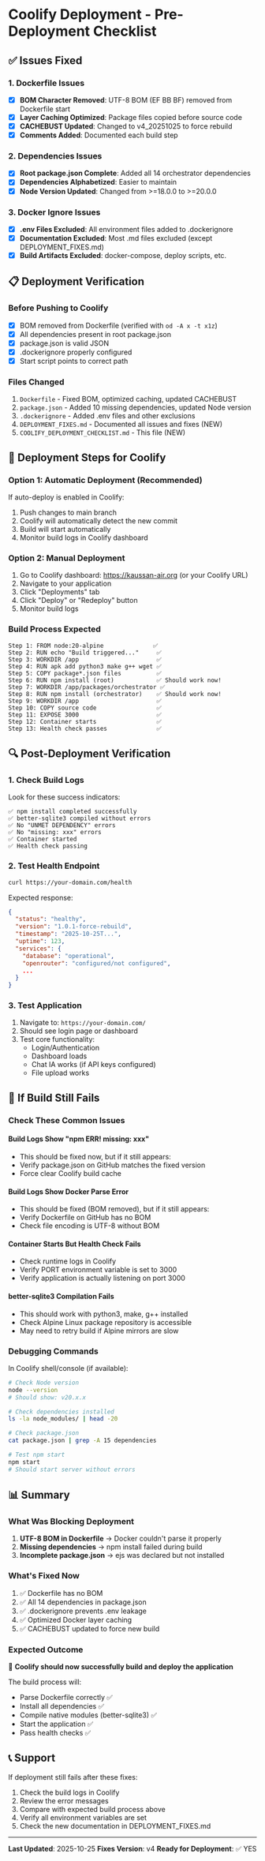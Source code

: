 # Coolify Deployment - Pre-Deployment Checklist

## ✅ Issues Fixed

### 1. Dockerfile Issues
- [x] **BOM Character Removed**: UTF-8 BOM (EF BB BF) removed from Dockerfile start
- [x] **Layer Caching Optimized**: Package files copied before source code
- [x] **CACHEBUST Updated**: Changed to v4_20251025 to force rebuild
- [x] **Comments Added**: Documented each build step

### 2. Dependencies Issues
- [x] **Root package.json Complete**: Added all 14 orchestrator dependencies
- [x] **Dependencies Alphabetized**: Easier to maintain
- [x] **Node Version Updated**: Changed from >=18.0.0 to >=20.0.0

### 3. Docker Ignore Issues
- [x] **.env Files Excluded**: All environment files added to .dockerignore
- [x] **Documentation Excluded**: Most .md files excluded (except DEPLOYMENT_FIXES.md)
- [x] **Build Artifacts Excluded**: docker-compose, deploy scripts, etc.

## 📋 Deployment Verification

### Before Pushing to Coolify
- [x] BOM removed from Dockerfile (verified with `od -A x -t x1z`)
- [x] All dependencies present in root package.json
- [x] package.json is valid JSON
- [x] .dockerignore properly configured
- [x] Start script points to correct path

### Files Changed
1. `Dockerfile` - Fixed BOM, optimized caching, updated CACHEBUST
2. `package.json` - Added 10 missing dependencies, updated Node version
3. `.dockerignore` - Added .env files and other exclusions
4. `DEPLOYMENT_FIXES.md` - Documented all issues and fixes (NEW)
5. `COOLIFY_DEPLOYMENT_CHECKLIST.md` - This file (NEW)

## 🚀 Deployment Steps for Coolify

### Option 1: Automatic Deployment (Recommended)
If auto-deploy is enabled in Coolify:
1. Push changes to main branch
2. Coolify will automatically detect the new commit
3. Build will start automatically
4. Monitor build logs in Coolify dashboard

### Option 2: Manual Deployment
1. Go to Coolify dashboard: https://kaussan-air.org (or your Coolify URL)
2. Navigate to your application
3. Click "Deployments" tab
4. Click "Deploy" or "Redeploy" button
5. Monitor build logs

### Build Process Expected
```
Step 1: FROM node:20-alpine              ✅
Step 2: RUN echo "Build triggered..."     ✅
Step 3: WORKDIR /app                      ✅
Step 4: RUN apk add python3 make g++ wget ✅
Step 5: COPY package*.json files          ✅
Step 6: RUN npm install (root)            ✅ Should work now!
Step 7: WORKDIR /app/packages/orchestrator ✅
Step 8: RUN npm install (orchestrator)    ✅ Should work now!
Step 9: WORKDIR /app                      ✅
Step 10: COPY source code                 ✅
Step 11: EXPOSE 3000                      ✅
Step 12: Container starts                 ✅
Step 13: Health check passes              ✅
```

## 🔍 Post-Deployment Verification

### 1. Check Build Logs
Look for these success indicators:
```
✅ npm install completed successfully
✅ better-sqlite3 compiled without errors
✅ No "UNMET DEPENDENCY" errors
✅ No "missing: xxx" errors
✅ Container started
✅ Health check passing
```

### 2. Test Health Endpoint
```bash
curl https://your-domain.com/health
```

Expected response:
```json
{
  "status": "healthy",
  "version": "1.0.1-force-rebuild",
  "timestamp": "2025-10-25T...",
  "uptime": 123,
  "services": {
    "database": "operational",
    "openrouter": "configured/not configured",
    ...
  }
}
```

### 3. Test Application
1. Navigate to: `https://your-domain.com/`
2. Should see login page or dashboard
3. Test core functionality:
   - Login/Authentication
   - Dashboard loads
   - Chat IA works (if API keys configured)
   - File upload works

## 🐛 If Build Still Fails

### Check These Common Issues

#### Build Logs Show "npm ERR! missing: xxx"
- This should be fixed now, but if it still appears:
- Verify package.json on GitHub matches the fixed version
- Force clear Coolify build cache

#### Build Logs Show Docker Parse Error
- This should be fixed (BOM removed), but if it still appears:
- Verify Dockerfile on GitHub has no BOM
- Check file encoding is UTF-8 without BOM

#### Container Starts But Health Check Fails
- Check runtime logs in Coolify
- Verify PORT environment variable is set to 3000
- Verify application is actually listening on port 3000

#### better-sqlite3 Compilation Fails
- This should work with python3, make, g++ installed
- Check Alpine Linux package repository is accessible
- May need to retry build if Alpine mirrors are slow

### Debugging Commands

In Coolify shell/console (if available):
```bash
# Check Node version
node --version
# Should show: v20.x.x

# Check dependencies installed
ls -la node_modules/ | head -20

# Check package.json
cat package.json | grep -A 15 dependencies

# Test npm start
npm start
# Should start server without errors
```

## 📊 Summary

### What Was Blocking Deployment
1. **UTF-8 BOM in Dockerfile** → Docker couldn't parse it properly
2. **Missing dependencies** → npm install failed during build
3. **Incomplete package.json** → ejs was declared but not installed

### What's Fixed Now
1. ✅ Dockerfile has no BOM
2. ✅ All 14 dependencies in package.json
3. ✅ .dockerignore prevents .env leakage
4. ✅ Optimized Docker layer caching
5. ✅ CACHEBUST updated to force new build

### Expected Outcome
🎯 **Coolify should now successfully build and deploy the application**

The build process will:
- Parse Dockerfile correctly ✅
- Install all dependencies ✅
- Compile native modules (better-sqlite3) ✅
- Start the application ✅
- Pass health checks ✅

## 📞 Support

If deployment still fails after these fixes:
1. Check the build logs in Coolify
2. Review the error messages
3. Compare with expected build process above
4. Verify all environment variables are set
5. Check the new documentation in DEPLOYMENT_FIXES.md

---

**Last Updated**: 2025-10-25
**Fixes Version**: v4
**Ready for Deployment**: ✅ YES
